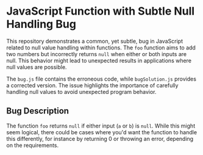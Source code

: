 # JavaScript Function with Subtle Null Handling Bug

This repository demonstrates a common, yet subtle, bug in JavaScript related to null value handling within functions. The `foo` function aims to add two numbers but incorrectly returns `null` when either or both inputs are null. This behavior might lead to unexpected results in applications where null values are possible.

The `bug.js` file contains the erroneous code, while `bugSolution.js` provides a corrected version.  The issue highlights the importance of carefully handling null values to avoid unexpected program behavior.

## Bug Description

The function `foo` returns `null` if either input (`a` or `b`) is `null`. While this might seem logical, there could be cases where you'd want the function to handle this differently, for instance by returning 0 or throwing an error, depending on the requirements.